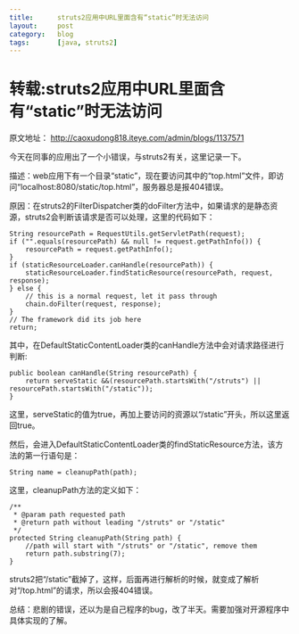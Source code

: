 ```yaml
---
title:      struts2应用中URL里面含有“static”时无法访问
layout:     post
category:   blog
tags:       [java, struts2]
---
```



转载:struts2应用中URL里面含有“static”时无法访问
==============================


原文地址： <http://caoxudong818.iteye.com/admin/blogs/1137571>

今天在同事的应用出了一个小错误，与struts2有关，这里记录一下。

描述：web应用下有一个目录“static”，现在要访问其中的“top.html”文件，即访问“localhost:8080/static/top.html”，服务器总是报404错误。

原因：在struts2的FilterDispatcher类的doFilter方法中，如果请求的是静态资源，struts2会判断该请求是否可以处理，这里的代码如下：

    String resourcePath = RequestUtils.getServletPath(request);
    if ("".equals(resourcePath) && null != request.getPathInfo()) {
        resourcePath = request.getPathInfo();
    }
    if (staticResourceLoader.canHandle(resourcePath)) {
        staticResourceLoader.findStaticResource(resourcePath, request, response);
    } else {
        // this is a normal request, let it pass through
        chain.doFilter(request, response);
    }
    // The framework did its job here
    return;
    



其中，在DefaultStaticContentLoader类的canHandle方法中会对请求路径进行判断:

    public boolean canHandle(String resourcePath) {
        return serveStatic &&(resourcePath.startsWith("/struts") || resourcePath.startsWith("/static"));
    }
    

这里，serveStatic的值为true，再加上要访问的资源以“/static”开头，所以这里返回true。

然后，会进入DefaultStaticContentLoader类的findStaticResource方法，该方法的第一行语句是：

    String name = cleanupPath(path);
    

这里，cleanupPath方法的定义如下：

    /**
     * @param path requested path
     * @return path without leading "/struts" or "/static"
     */
    protected String cleanupPath(String path) {
        //path will start with "/struts" or "/static", remove them
        return path.substring(7);
    }
    

struts2把“/static”截掉了，这样，后面再进行解析的时候，就变成了解析对“/top.html”的请求，所以会报404错误。

总结：悲剧的错误，还以为是自己程序的bug，改了半天。需要加强对开源程序中具体实现的了解。